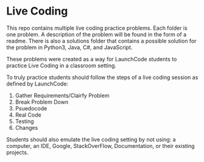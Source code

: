<h1>Live Coding</h1>

<p>This repo contains multiple live coding practice problems. Each folder is one problem. A description of the problem will be found in the form of a readme. There is also a solutions folder that contains a possible solution for the problem in Python3, Java, C#, and JavaScript.</p>

<p>These problems were created as a way for LaunchCode students to practice Live Coding in a classroom setting.</p>

<p>To truly practice students should follow the steps of a live coding session as defined by LaunchCode:</p>
<ol>
    <li>Gather Requirements/Clairfy Problem</li>
    <li>Break Problem Down</li>
    <li>Psuedocode</li>
    <li>Real Code</li>
    <li>Testing</li>
    <li>Changes</li>
</ol>

<p>Students should also emulate the live coding setting by not using: a computer, an IDE, Google, StackOverFlow, Documentation, or their existing projects.</p>